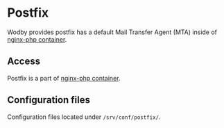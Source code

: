 # Postfix 

Wodby provides postfix has a default Mail Transfer Agent (MTA) inside of [nginx-php container](README.md).  

## Access

Postfix is a part of [nginx-php container](README.md).

## Configuration files

Configuration files located under `/srv/conf/postfix/`.
